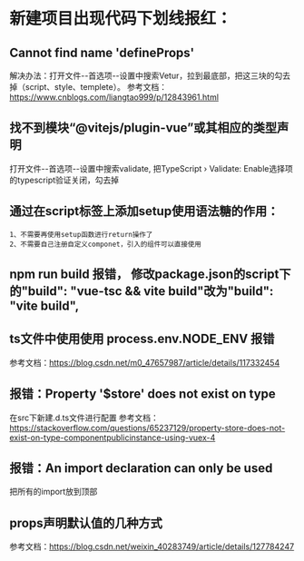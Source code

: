 # 新建项目出现代码下划线报红：
  ## Cannot find name 'defineProps'
  解决办法：打开文件--首选项--设置中搜索Vetur，拉到最底部，把这三块的勾去掉（script、style、templete）。
  参考文档：https://www.cnblogs.com/liangtao999/p/12843961.html

  ## 找不到模块“@vitejs/plugin-vue”或其相应的类型声明
  打开文件--首选项--设置中搜索validate, 把TypeScript › Validate: Enable选择项的typescript验证关闭，勾去掉

  ## 通过在script标签上添加setup使用语法糖的作用：
    1、不需要再使用setup函数进行return操作了
    2、不需要自己注册自定义componet，引入的组件可以直接使用
  
  ## npm run build 报错， 修改package.json的script下的"build": "vue-tsc && vite build"改为"build": "vite build",

  ## ts文件中使用使用 process.env.NODE_ENV 报错
  参考文档：https://blog.csdn.net/m0_47657987/article/details/117332454

  ## 报错：Property '$store' does not exist on type 
  在src下新建.d.ts文件进行配置
  参考文档：https://stackoverflow.com/questions/65237129/property-store-does-not-exist-on-type-componentpublicinstance-using-vuex-4

  ## 报错：An import declaration can only be used
  把所有的import放到顶部

  ## props声明默认值的几种方式
  参考文档：https://blog.csdn.net/weixin_40283749/article/details/127784247

